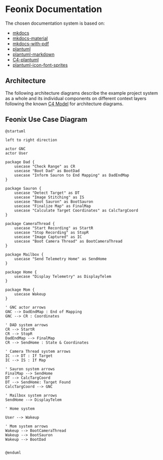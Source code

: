 # Feonix Documentation

The chosen documentation system is based on:

- [mkdocs](https://www.mkdocs.org/)
- [mkdocs-material](https://squidfunk.github.io/mkdocs-material/)
- [mkdocs-with-pdf](https://github.com/orzih/mkdocs-with-pdf)
- [plantuml](https://plantuml.com/)
- [plantuml-markdown](https://github.com/mikitex70/plantuml-markdown)
- [C4-plantuml](https://github.com/plantuml-stdlib/C4-PlantUML)
- [plantuml-icon-font-sprites](https://github.com//tupadr3/plantuml-icon-font-sprites)

## Architecture

The following architecture diagrams describe the example project system as a
whole and its individual components on different context layers following the
known [C4 Model](https://c4model.com/) for architecture diagrams.

## Feonix Use Case Diagram

<!-- markdownlint-disable line-length -->

```plantuml
@startuml

left to right direction

actor GNC 
actor User

package Dad {
    usecase "Check Range" as CR
    usecase "Boot Dad" as BootDad
    usecase "Inform Sauron to End Mapping" as DadEndMap
}

package Sauron {
    usecase "Detect Target" as DT
    usecase "Image Stitching" as IS
    usecase "Boot Sauron" as BootSauron
    usecase "Finalize Map" as FinalMap
    usecase "Calculate Target Coordinates" as CalcTargCoord
}

package CameraThread {
    usecase "Start Recording" as StartR
    usecase "Stop Recording" as StopR
    usecase "Image Captured" as IC
    usecase "Boot Camera Thread" as BootCameraThread
}

package Mailbox {
    usecase "Send Telemetry Home" as SendHome
}

package Home {
    usecase "Display Telemetry" as DisplayTelem
}

package Mom {
    usecase Wakeup
}

' GNC actor arrows
GNC --> DadEndMap : End of Mapping
GNC --> CR : Coordinates

' DAD system arrows
CR --> StartR
CR --> StopR
DadEndMap --> FinalMap
CR --> SendHome : State & Coordinates

' Camera Thread system arrows
IC --> DT : If Target
IC --> IS : If Map

' Sauron system arrows
FinalMap --> SendHome
DT --> CalcTargCoord
DT --> SendHome: Target Found
CalcTargCoord --> GNC

' Mailbox system arrows
SendHome --> DisplayTelem

' Home system

User --> Wakeup

' Mom system arrows
Wakeup --> BootCameraThread
Wakeup --> BootSauron
Wakeup --> BootDad


@enduml
```

<!-- markdownlint-enable line-length -->
